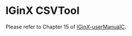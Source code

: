 # IGinX CSVTool

Please refer to Chapter 15 of [IGinX-userManualC](https://github.com/IGinX-THU/IGinX/blob/main/docs/pdf/userManualC.pdf).